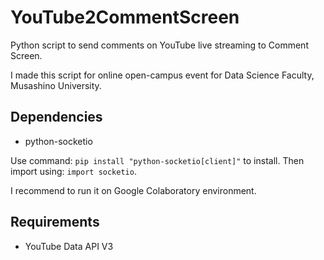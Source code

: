 # YouTube2CommentScreen
Python script to send comments on YouTube live streaming to Comment Screen.

I made this script for online open-campus event for Data Science Faculty, Musashino University.

## Dependencies
* python-socketio

Use command: `pip install "python-socketio[client]"` to install. Then import using: `import socketio`.

I recommend to run it on Google Colaboratory environment.

## Requirements
* YouTube Data API V3
